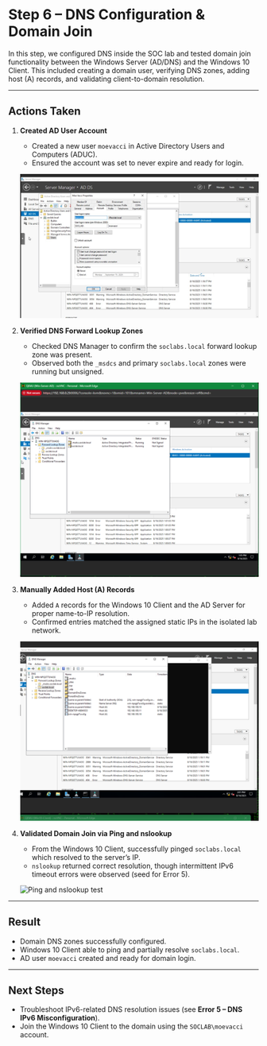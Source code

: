 # Step 6 – DNS Configuration & Domain Join

In this step, we configured DNS inside the SOC lab and tested domain join functionality between the Windows Server (AD/DNS) and the Windows 10 Client. This included creating a domain user, verifying DNS zones, adding host (A) records, and validating client-to-domain resolution.

---

## Actions Taken

1. **Created AD User Account**  
   - Created a new user `moevacci` in Active Directory Users and Computers (ADUC).  
   - Ensured the account was set to never expire and ready for login.  

   ![AD User Created](Step-6/01-ad-user-created.jpg)  


2. **Verified DNS Forward Lookup Zones**  
   - Checked DNS Manager to confirm the `soclabs.local` forward lookup zone was present.  
   - Observed both the `_msdcs` and primary `soclabs.local` zones were running but unsigned.  

   ![DNS Manager Forward Zones](Step-6/02-dns-manager-forward-zones.png)  
  

3. **Manually Added Host (A) Records**  
   - Added `A` records for the Windows 10 Client and the AD Server for proper name-to-IP resolution.  
   - Confirmed entries matched the assigned static IPs in the isolated lab network.  

   ![Adding A Records](Step-6/03-dns-a-records.png)  
 
4. **Validated Domain Join via Ping and nslookup**  
   - From the Windows 10 Client, successfully pinged `soclabs.local` which resolved to the server’s IP.  
   - `nslookup` returned correct resolution, though intermittent IPv6 timeout errors were observed (seed for Error 5).  

   ![Ping and nslookup test](Step-6/04-ping-nslookup.png)  
 

---

## Result
- Domain DNS zones successfully configured.  
- Windows 10 Client able to ping and partially resolve `soclabs.local`.  
- AD user `moevacci` created and ready for domain login.  

---

## Next Steps
- Troubleshoot IPv6-related DNS resolution issues (see **Error 5 – DNS IPv6 Misconfiguration**).  
- Join the Windows 10 Client to the domain using the `SOCLAB\moevacci` account.  
